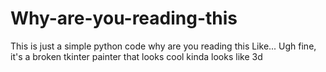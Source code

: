 # Why-are-you-reading-this
This is just a simple python code why are you reading this
Like...
Ugh fine, it's a broken tkinter painter that looks cool
kinda looks like 3d
